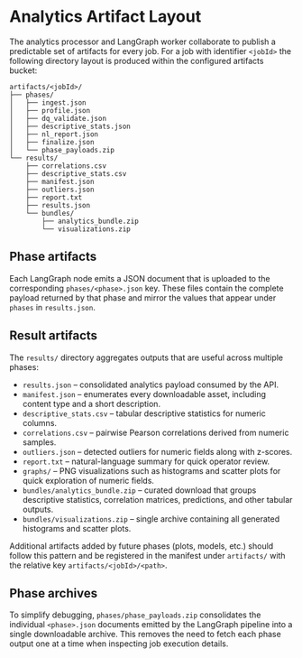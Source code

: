 # Analytics Artifact Layout

The analytics processor and LangGraph worker collaborate to publish a predictable
set of artifacts for every job. For a job with identifier `<jobId>` the
following directory layout is produced within the configured artifacts bucket:

```
artifacts/<jobId>/
├── phases/
│   ├── ingest.json
│   ├── profile.json
│   ├── dq_validate.json
│   ├── descriptive_stats.json
│   ├── nl_report.json
│   ├── finalize.json
│   └── phase_payloads.zip
└── results/
    ├── correlations.csv
    ├── descriptive_stats.csv
    ├── manifest.json
    ├── outliers.json
    ├── report.txt
    ├── results.json
    └── bundles/
        ├── analytics_bundle.zip
        └── visualizations.zip
```

## Phase artifacts

Each LangGraph node emits a JSON document that is uploaded to the corresponding
`phases/<phase>.json` key. These files contain the complete payload returned by
that phase and mirror the values that appear under `phases` in `results.json`.

## Result artifacts

The `results/` directory aggregates outputs that are useful across multiple
phases:

- `results.json` – consolidated analytics payload consumed by the API.
- `manifest.json` – enumerates every downloadable asset, including content type
  and a short description.
- `descriptive_stats.csv` – tabular descriptive statistics for numeric columns.
- `correlations.csv` – pairwise Pearson correlations derived from numeric
  samples.
- `outliers.json` – detected outliers for numeric fields along with z-scores.
- `report.txt` – natural-language summary for quick operator review.
- `graphs/` – PNG visualizations such as histograms and scatter plots for quick exploration of numeric fields.
- `bundles/analytics_bundle.zip` – curated download that groups descriptive
  statistics, correlation matrices, predictions, and other tabular outputs.
- `bundles/visualizations.zip` – single archive containing all generated
  histograms and scatter plots.

Additional artifacts added by future phases (plots, models, etc.) should follow
this pattern and be registered in the manifest under `artifacts/` with the
relative key `artifacts/<jobId>/<path>`.

## Phase archives

To simplify debugging, `phases/phase_payloads.zip` consolidates the individual
`<phase>.json` documents emitted by the LangGraph pipeline into a single
downloadable archive. This removes the need to fetch each phase output one at a
time when inspecting job execution details.
